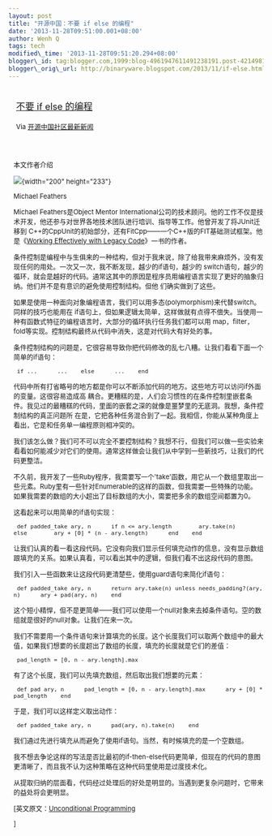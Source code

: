```yaml
--- 
layout: post 
title: "开源中国：不要 if else 的编程" 
date: '2013-11-28T09:51:00.001+08:00' 
author: Wenh Q
tags: tech
modified\_time: '2013-11-28T09:51:20.294+08:00' 
blogger\_id: tag:blogger.com,1999:blog-4961947611491238191.post-4214981172744960762
blogger\_orig\_url: http://binaryware.blogspot.com/2013/11/if-else.html
---
```

<div style="margin: 10px; padding: 5px;">

<div style="font-size: 18px;">

[不要 if else
的编程](http://www.oschina.net/news/46329/unconditional-programming)

</div>

<div style="font-size: 13px;">

Via [开源中国社区最新新闻](http://www.oschina.net/?from=rss)

</div>

</div>

<div style="font-size: 13px; padding: 15px 0 10px 10px;">

<div>

<div>

本文作者介绍

![](http://static.oschina.net/uploads/img/201311/27080509_5ugf.jpg){width="200"
height="233"}

</div>

<div>

Michael Feathers

</div>

<div>

Michael Feathers是Object Mentor
International公司的技术顾问。他的工作不仅是技术开发，他还参与对世界各地技术团队进行培训、指导等工作。他曾开发了将JUnit迁移到
C++的CppUnit的初始部分，还有FitCpp——一个C++版的FIT基础测试框架。他是《[Working
Effectively with Legacy Code](http://t.cn/8kwfpKm)》一书的作者。

条件控制是编程中与生俱来的一种结构，但对于我来说，除了给我带来麻烦外，没有发现任何的用处。一次又一次，我不断发现，越少的if语句，越少的
switch语句，越少的循环，就会是越好的代码。通常这其中的原因是程序员用编程语言实现了更好的抽象归纳。他们并不是有意识的避免使用控制结构。但他
们确实做到了这些。

如果是使用一种面向对象编程语言，我们可以用多态(polymorphism)来代替switch。同样的技巧也能用在
if语句上，但如果逻辑太简单，这样做就有点得不偿失。当使用一种有函数式特征的编程语言时，大部分的循环执行任务我们都可以用
map，filter，fold等实现。控制结构最终从代码中消失，这是对代码大有好处的事。

条件控制结构的问题是，它很容易导致你把代码修改的乱七八糟。让我们看看下面一个简单的if语句：

     if ...      ...    else      ...    end 

代码中所有打省略号的地方都是你可以不断添加代码的地方。这些地方可以访问if外面的变量。这很容易造成高
耦合。更糟糕的是，人们会习惯性的在条件控制里嵌套条件。我见过的最糟糕的代码，里面的嵌套之深的就像是噩梦里的无底洞。我想，条件控制结构的真正问题所
在是，它把各种任务混合到了一起。我相信，你能从某种角度上看出，它是和任务单一编程原则相冲突的。

我们该怎么做？我们可不可以完全不要控制结构？我想不行，但我们可以做一些实验来看看如何能减少对它们的使用。通常这样做会让我们从中学到一些新技巧，让我们的代码更整洁。

不久前，我开发了一些Ruby程序，我需要写一个'take'函数，用它从一个数组里取出一些元素。Ruby里有一些针对Enumerable的这样的函数，但我需要一些特殊的功能。如果我需要的数组的大小超出了目标数组的大小，需要把多余的数组空间都置为0。

这看起来可以用简单的if语句实现：

     def padded_take ary, n      if n <= ary.length        ary.take(n)      else        ary + [0] * (n - ary.length)      end    end

让我们认真的看一看这段代码。它没有向我们显示任何填充动作的信息，没有显示数组跟填充的关系。如果认真看，可以看出其中的逻辑，但我们看不出这段代码的意图。

我们引入一些函数来让这段代码更清楚些，使用guard语句来简化if语句：

     def padded_take ary, n      return ary.take(n) unless needs_padding?(ary, n)      ary + pad(ary, n)    end

这个短小精悍，但不是更简单——我们可以使用一个null对象来去掉条件语句。空的数组就是很好的null对象。让我们在来一次。

我们不需要用一个条件语句来计算填充的长度。这个长度我们可以取两个数组中的最大值，如果我们想要的长度超出了数组的长度，填充的长度就是它们的差值：

     pad_length = [0, n - ary.length].max

有了这个长度，我们可以先填充数组，然后取出我们想要的元素：

     def pad ary, n      pad_length = [0, n - ary.length].max      ary + [0] * pad_length    end

于是，我们可以这样定义取出动作：

     def padded_take ary, n      pad(ary, n).take(n)    end

我们通过先进行填充从而避免了使用if语句。当然，有时候填充的是一个空数组。

我不想去争论这样的写法是否比最初的if-then-else代码更简单，但现在的代码的意图更清晰了，而且我不认为这种策略在这种代码里使用是过度技术化。

从提取归纳的层面看，代码经过处理后的好处是明显的。当遇到更复杂问题时，它带来的益处将会更明显。


[英文原文：[Unconditional
Programming](http://michaelfeathers.typepad.com/michael_feathers_blog/2013/11/unconditional-programming.html)

]

</div>

</div>

</div>
